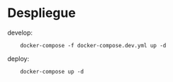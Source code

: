 # Despliegue 


develop:
``` 
    docker-compose -f docker-compose.dev.yml up -d
```

deploy:
``` 
    docker-compose up -d
```

